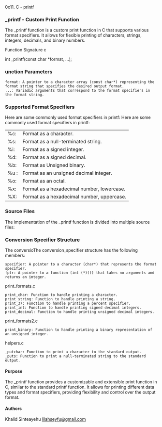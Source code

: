 0x11. C - printf


<h3>_printf - Custom Print Function</h3>

The _printf function is a custom print function in C that supports various format specifiers. It allows for flexible printing of characters, strings, integers, decimals, and binary numbers.

Function Signature
c

int _printf(const char *format, ...);

<h3>unction Parameters</h3>

    format: A pointer to a character array (const char*) representing the format string that specifies the desired output format.
    ...: Variadic arguments that correspond to the format specifiers in the format string.

<h3>Supported Format Specifiers</h3>
Here are some commonly used format specifiers in printf:
<table>
   <tr> Here are some commonly used format specifiers in printf:</tr>
    <tr><td>%c:</td> <td> Format as a character.</td></tr>
    <tr><td> %s:</td> <td>Format as a null-terminated string.</td></tr>
     <tr><td> %i:</td> <td>Format as a signed integer.</td></tr>
    <tr><td>%d:</td> <td>Format as a signed decimal.</td></tr>
     <tr><td> %b:</td> <td>Format as Unsigned binary.</td></tr>
    <tr><td>%u :</td> <td>Format as an unsigned decimal integer.</td></tr>
     <tr><td> %o:</td> <td>Format as an octal.</td></tr>
    <tr><td>%x: </td> <td>Format as a hexadecimal number, lowercase.</td></tr>
     <tr><td>%X: </td> <td>Format as a hexadecimal number, uppercase.</td></tr>
</table>

<h3>Source Files</h3>

The implementation of the _printf function is divided into multiple source files:

<h3>Conversion Specifier Structure
</h3>
The conversio<n_specifier structure is a data structure used for mapping format specifiers to corresponding functions in C. It allows for flexible handling of different format specifiers in printf-like functions.
Structure Definition

<h3>The conversion_specifier structure has the following members:</h3>

    specifier: A pointer to a character (char*) that represents the format specifier.
    fptr: A pointer to a function (int (*)()) that takes no arguments and returns an integer.

print_formats.c

    print_char: Function to handle printing a character.
    print_string: Function to handle printing a string.
    print_37: Function to handle printing a percent specifier.
    print_int: Function to handle printing signed decimal integers.
    print_decimal: Function to handle printing unsigned decimal integers.

print_formats2.c

    print_binary: Function to handle printing a binary representation of an unsigned integer.

helpers.c

    _putchar: Function to print a character to the standard output.
    _puts: Function to print a null-terminated string to the standard output.

<h4>Purpose</h4>

The _printf function provides a customizable and extensible print function in C, similar to the standard printf function. It allows for printing different data types and format specifiers, providing flexibility and control over the output format.

<h4>Authors</h4>

Khalid Sinteayehu lilahseyfu@gmail.com